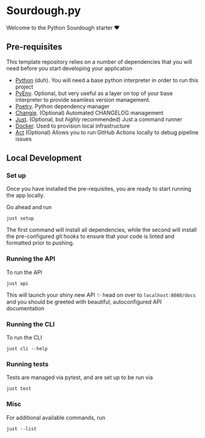 # Sourdough.py

Welcome to the Python Sourdough starter ❤️

## Pre-requisites

This template repository relies on a number of dependencies that you will need before you start developing your
application

- [Python](https://www.python.org/) (duh). You will need a base python interpreter in order to run this project
- [PyEnv](https://github.com/pyenv/pyenv). Optional, but very useful as a layer on top of your base interpreter to
  provide seamless version management.
- [Poetry](https://python-poetry.org/). Python dependency manager
- [Changie](https://changie.dev/). (Optional) Automated CHANGELOG management
- [Just](https://github.com/casey/just).  (Optional, but _highly_ recommended) Just a command runner
- [Docker](https://www.docker.com/). Used to provision local infrastructure
- [Act](https://github.com/nektos/act) (Optional) Allows you to run GitHub Actions locally to debug pipeline issues

## Local Development

### Set up

Once you have installed the pre-requisites, you are ready to start running the app locally.

Go ahead and run

```shell
just setup
```

The first command will install all dependencies, while the second will install the pre-configured git hooks to ensure
that your code is linted and formatted prior to pushing.

### Running the API

To run the API

```shell
just api
```

This will launch your shiny new API ✨ head on over to `localhost:8080/docs` and you should be greeted with beautiful,
autoconfigured API documentation

### Running the CLI

To run the CLI

```shell
just cli --help
```

### Running tests

Tests are managed via pytest, and are set up to be run via

```shell
just test
```

### Misc

For additional available commands, run

```shell
just --list
```